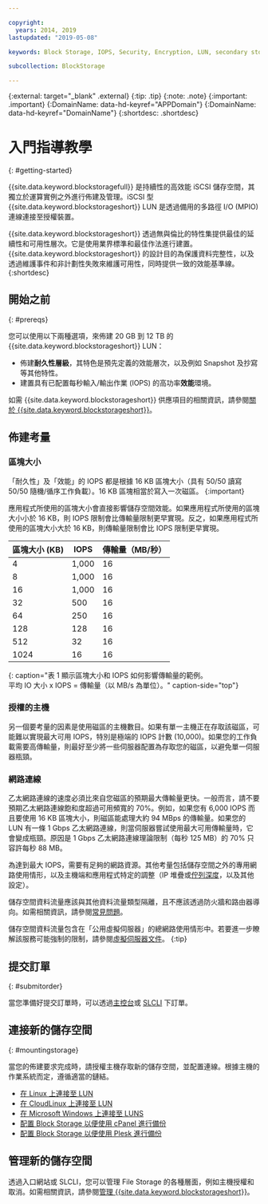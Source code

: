 ```yaml
---

copyright:
  years: 2014, 2019
lastupdated: "2019-05-08"

keywords: Block Storage, IOPS, Security, Encryption, LUN, secondary storage, mount storage, provision storage, ISCSI, MPIO, redundant

subcollection: BlockStorage

---
```

{:external: target="_blank" .external}
{:tip: .tip}
{:note: .note}
{:important: .important}
{:DomainName: data-hd-keyref="APPDomain"}
{:DomainName: data-hd-keyref="DomainName"}
{:shortdesc: .shortdesc}

# 入門指導教學
{: #getting-started}

{{site.data.keyword.blockstoragefull}} 是持續性的高效能 iSCSI 儲存空間，其獨立於運算實例之外進行佈建及管理。iSCSI 型 {{site.data.keyword.blockstorageshort}} LUN 是透過備用的多路徑 I/O (MPIO) 連線連接至授權裝置。

{{site.data.keyword.blockstorageshort}} 透過無與倫比的特性集提供最佳的延續性和可用性層次。它是使用業界標準和最佳作法進行建置。{{site.data.keyword.blockstorageshort}} 的設計目的為保護資料完整性，以及透過維護事件和非計劃性失敗來維護可用性，同時提供一致的效能基準線。{:shortdesc}

## 開始之前
{: #prereqs}

您可以使用以下兩種選項，來佈建 20 GB 到 12 TB 的 {{site.data.keyword.blockstorageshort}} LUN：<br/>
- 佈建**耐久性層級**，其特色是預先定義的效能層次，以及例如 Snapshot 及抄寫等其他特性。
- 建置具有已配置每秒輸入/輸出作業 (IOPS) 的高功率**效能**環境。

如需 {{site.data.keyword.blockstorageshort}} 供應項目的相關資訊，請參閱[關於 {{site.data.keyword.blockstorageshort}}](/docs/infrastructure/BlockStorage?topic=BlockStorage-About)。

## 佈建考量

### 區塊大小

「耐久性」及「效能」的 IOPS 都是根據 16 KB 區塊大小（具有 50/50 讀寫 50/50 隨機/循序工作負載）。16 KB 區塊相當於寫入一次磁區。
{:important}

應用程式所使用的區塊大小會直接影響儲存空間效能。如果應用程式所使用的區塊大小小於 16 KB，則 IOPS 限制會比傳輸量限制更早實現。反之，如果應用程式所使用的區塊大小大於 16 KB，則傳輸量限制會比 IOPS 限制更早實現。

|區塊大小 (KB)|IOPS|傳輸量（MB/秒）|
|-----|-----|-----|
|4|1,000|16|
|8|1,000|16|
|16|1,000|16|
|32|500|16|
|64|250|16|
|128|128|16|
|512|32|16|
| 1024 |16|16|
{: caption="表 1 顯示區塊大小和 IOPS 如何影響傳輸量的範例。<br/>平均 IO 大小 x IOPS = 傳輸量（以 MB/s 為單位）。" caption-side="top"}

### 授權的主機

另一個要考量的因素是使用磁區的主機數目。如果有單一主機正在存取該磁區，可能難以實現最大可用 IOPS，特別是極端的 IOPS 計數 (10,000)。如果您的工作負載需要高傳輸量，則最好至少將一些伺服器配置為存取您的磁區，以避免單一伺服器瓶頸。

### 網路連線

乙太網路連線的速度必須比來自您磁區的預期最大傳輸量更快。一般而言，請不要預期乙太網路連線飽和度超過可用頻寬的 70%。例如，如果您有 6,000 IOPS 而且要使用 16 KB 區塊大小，則磁區能處理大約 94 MBps 的傳輸量。如果您的 LUN 有一條 1 Gbps 乙太網路連線，則當伺服器嘗試使用最大可用傳輸量時，它會變成瓶頸。原因是 1 Gbps 乙太網路連線理論限制（每秒 125 MB）的 70% 只容許每秒 88 MB。

為達到最大 IOPS，需要有足夠的網路資源。其他考量包括儲存空間之外的專用網路使用情形，以及主機端和應用程式特定的調整（IP 堆疊或[佇列深度](/docs/infrastructure/BlockStorage?topic=BlockStorage-hostqueuesettings)，以及其他設定）。

儲存空間資料流量應該與其他資料流量類型隔離，且不應該透過防火牆和路由器導向。如需相關資訊，請參閱[常見問題](/docs/BlockStorage?topic=block-storage-faqs#isolatedstoragetraffic)。

儲存空間資料流量包含在「公用虛擬伺服器」的總網路使用情形中。若要進一步瞭解該服務可能強制的限制，請參閱[虛擬伺服器文件](/docs/vsi?topic=virtual-servers-about-public-virtual-servers#about-public-virtual-servers)。
{:tip}

## 提交訂單
{: #submitorder}

當您準備好提交訂單時，可以透過[主控台](/docs/infrastructure/BlockStorage?topic=BlockStorage-orderingthroughConsole)或 [SLCLI](/docs/infrastructure/BlockStorage?topic=BlockStorage-orderingthroughCLI) 下訂單。

## 連接新的儲存空間
{: #mountingstorage}

當您的佈建要求完成時，請授權主機存取新的儲存空間，並配置連線。根據主機的作業系統而定，遵循適當的鏈結。
- [在 Linux 上連接至 LUN](/docs/infrastructure/BlockStorage?topic=BlockStorage-mountingLinux)
- [在 CloudLinux 上連接至 LUN](/docs/infrastructure/BlockStorage?topic=BlockStorage-mountingCloudLinux)
- [在 Microsoft Windows 上連接至 LUNS](/docs/infrastructure/BlockStorage?topic=BlockStorage-mountingWindows)
- [配置 Block Storage 以便使用 cPanel 進行備份](/docs/infrastructure/BlockStorage?topic=BlockStorage-cPanelBackups)
- [配置 Block Storage 以便使用 Plesk 進行備份](/docs/infrastructure/BlockStorage?topic=BlockStorage-PleskBackups)

## 管理新的儲存空間

透過入口網站或 SLCLI，您可以管理 File Storage 的各種層面，例如主機授權和取消。如需相關資訊，請參閱[管理 {{site.data.keyword.blockstorageshort}}](/docs/infrastructure/BlockStorage?topic=BlockStorage-managingstorage)。

